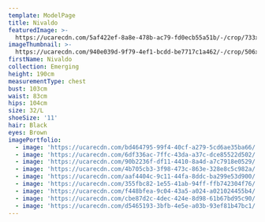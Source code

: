 ```yaml
---
template: ModelPage
title: Nivaldo
featuredImage: >-
  https://ucarecdn.com/5af422ef-8a8e-478b-ac79-fd0ecb55a51b/-/crop/733x548/0,22/-/preview/
imageThumbnail: >-
  https://ucarecdn.com/940e039d-9f79-4ef1-bcdd-be7717c1a462/-/crop/506x724/156,75/-/preview/
firstName: Nivaldo
collection: Emerging
height: 190cm
measurementType: chest
bust: 103cm
waist: 83cm
hips: 104cm
size: 32/L
shoeSize: '11'
hair: Black
eyes: Brown
imagePortfolio:
  - image: 'https://ucarecdn.com/bd464795-99f4-40cf-a279-5cd6ae35ba66/'
  - image: 'https://ucarecdn.com/6df336ac-7ffc-43da-a37c-dce85522d502/'
  - image: 'https://ucarecdn.com/90b2236f-df11-4410-8a4d-a7c7918e0529/'
  - image: 'https://ucarecdn.com/4b705cb3-3f98-473c-863e-328e8c5c982a/'
  - image: 'https://ucarecdn.com/aaf4404c-9c11-44fa-8ddc-ba299e53d900/'
  - image: 'https://ucarecdn.com/355fbc82-1e55-41ab-94ff-ffb742304f76/'
  - image: 'https://ucarecdn.com/f448bfea-9c04-43a5-a024-a021024455b4/'
  - image: 'https://ucarecdn.com/cbe87d2c-4dec-424e-8d98-61b67bd95c90/'
  - image: 'https://ucarecdn.com/d5465193-3bfb-4e5e-a03b-93ef81b47bc1/'
---
```


